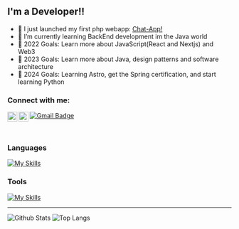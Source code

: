 <!---
Luis4609/Luis4609 is a ✨ special ✨ repository because its `README.md` (this file) appears on your GitHub profile.
You can click the Preview link to take a look at your changes.
--->
## I'm a Developer!!

- 🔭 I just launched my first php webapp: [Chat-App!][chat-app]
- 🌱 I’m currently learning BackEnd development im the Java world
- 🥅 2022 Goals: Learn more about JavaScript(React and Nextjs) and Web3
- 🥅 2023 Goals: Learn more about Java, design patterns and software architecture
- 🥅 2024 Goals: Learning Astro, get the Spring certification, and start learning Python

### Connect with me:

[<img align="left" alt="Luis4609 | Twitter" width="22px" src="https://cdn.jsdelivr.net/npm/simple-icons@v3/icons/twitter.svg" />][twitter]
[<img align="left" alt="Luis4609 | LinkedIn" width="22px" src="https://cdn.jsdelivr.net/npm/simple-icons@v3/icons/linkedin.svg" />][linkedin]

[![Gmail Badge](https://img.shields.io/badge/-luismonzon4609@gmail.com-c14438?style=flat-square&logo=Gmail&logoColor=white&link=mailto:luismonzon4609@gmail.com)](mailto:luismonzon4609@gmail.com)


<br />

### Languages

[![My Skills](https://skillicons.dev/icons?i=java,spring,js,ts,python,html,css,react,nextjs,materialui,php,symfony,apollo,astro)](https://skillicons.dev)

### Tools

[![My Skills](https://skillicons.dev/icons?i=vscode,idea,pycharm,git,maven,mysql,docker,kubernetes,vercel,jenkins,prometheus,grafana,aws)](https://skillicons.dev)

---

![Github Stats](https://github-readme-stats.vercel.app/api?username=Luis4609&count_private=true&show_icons=true&include_all_commits=true)
![Top Langs](https://github-readme-stats.vercel.app/api/top-langs/?username=Luis4609&hide=TeX&layout=compact)


[website]: https://github.com/Luis4609
[chat-app]: https://github.com/Luis4609/Chat-App
[twitter]: https://twitter.com/LuisMon4609
[instagram]: https://www.instagram.com/luism4609/
[linkedin]: https://www.linkedin.com/in/luis-monzon-pedreira-174b13133/


